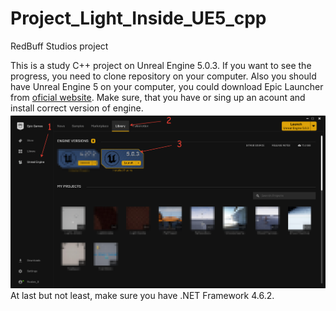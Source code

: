 # Project_Light_Inside_UE5_cpp
RedBuff Studios project

This is a study C++ project on Unreal Engine 5.0.3. If you want to see the progress, you need to clone repository on your computer. 
Also you should have Unreal Engine 5 on your computer, you could download Epic Launcher from [oficial website](https://www.unrealengine.com/en-US).
Make sure, that you have or sing up an acount and install correct version of engine. ![Epic Launcher](https://github.com/RuslanSalakhetdinov/Project_Light_Inside_UE5_cpp/blob/master/Content/Images/2022-08-09_11-41-15.png)
At last but not least, make sure you have .NET Framework 4.6.2.
